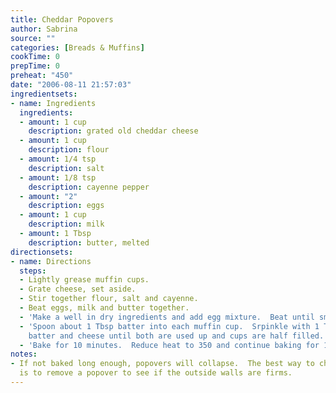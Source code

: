 ```yaml
---
title: Cheddar Popovers
author: Sabrina
source: ""
categories: [Breads & Muffins]
cookTime: 0
prepTime: 0
preheat: "450"
date: "2006-08-11 21:57:03"
ingredientsets:
- name: Ingredients
  ingredients:
  - amount: 1 cup
    description: grated old cheddar cheese
  - amount: 1 cup
    description: flour
  - amount: 1/4 tsp
    description: salt
  - amount: 1/8 tsp
    description: cayenne pepper
  - amount: "2"
    description: eggs
  - amount: 1 cup
    description: milk
  - amount: 1 Tbsp
    description: butter, melted
directionsets:
- name: Directions
  steps:
  - Lightly grease muffin cups.
  - Grate cheese, set aside.
  - Stir together flour, salt and cayenne.
  - Beat eggs, milk and butter together.
  - 'Make a well in dry ingredients and add egg mixture.  Beat until smooth.  '
  - 'Spoon about 1 Tbsp batter into each muffin cup.  Srpinkle with 1 Tbsp cheese.  Alternate
    batter and cheese until both are used up and cups are half filled.  '
  - 'Bake for 10 minutes.  Reduce heat to 350 and continue baking for 15 - 20 minutes.  '
notes:
- If not baked long enough, popovers will collapse.  The best way to check for doneness
  is to remove a popover to see if the outside walls are firms.
---
```



